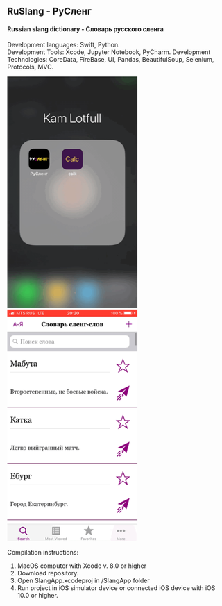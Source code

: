 **RuSlang - РуСленг**
---
#### Russian slang dictionary - Словарь русского сленга
Development languages: Swift, Python. <br>
Development Tools: Xcode, Jupyter Notebook, PyCharm.
Development Technologies: CoreData, FireBase, UI, Pandas, BeautifulSoup, Selenium, Protocols, MVC.


<img src="https://raw.githubusercontent.com/Lotfull/RuSlang-app/master/ScreenGifs/Image-2.gif" alt="Word Detail Screen" width="300"> <img src="https://raw.githubusercontent.com/Lotfull/RuSlang-app/master/ScreenGifs/Image-3.gif" alt="Main Screen" width="300">


Compilation instructions: <br>
1. MacOS computer with Xcode v. 8.0 or higher <br>
2. Download repository. <br>
3. Open SlangApp.xcodeproj in /SlangApp folder <br>
4. Run project in iOS simulator device or connected iOS device with iOS 10.0 or higher.


